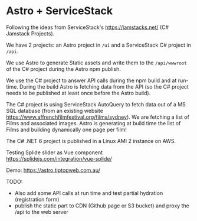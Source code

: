 # Astro + ServiceStack

Following the ideas from ServiceStack's <https://jamstacks.net/> (C# Jamstack Projects).

We have 2 projects: an Astro project in `/ui` and a ServiceStack C# project in `/api`.

We use Astro to generate Static assets and write them to the `/api/wwwroot` of the C# project during the Astro npm publish.

We use the C# project to answer API calls during the npm build and at run-time. 
During the build Astro is fetching data from the API (so the C# project needs to be published at least once before the Astro build).

The C# project is using ServiceStack AutoQuery to fetch data out of a MS SQL database (from an existing website <https://www.affrenchfilmfestival.org/films/sydney>).
We are fetching a list of Films and associated images.
Astro is generating at build time the list of Films and building dynamically one page per film!

The C# .NET 6 project is published in a Linux AMI 2 instance on AWS.

Testing Splide slider as Vue component
<https://splidejs.com/integration/vue-splide/>

Demo: <https://astro.tiptopweb.com.au/>

TODO:

* Also add some API calls at run time and test partial hydration (registration form)
* publish the static part to CDN (Github page or S3 bucket) and proxy the /api to the web server
